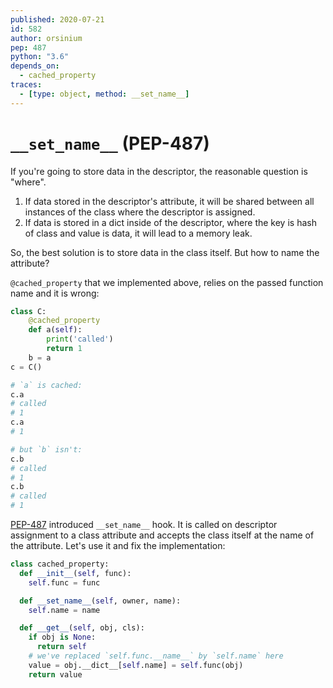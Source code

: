 ```yaml
---
published: 2020-07-21
id: 582
author: orsinium
pep: 487
python: "3.6"
depends_on:
  - cached_property
traces:
  - [type: object, method: __set_name__]
---
```


# `__set_name__` (PEP-487)

If you're going to store data in the descriptor, the reasonable question is "where".

1. If data stored in the descriptor's attribute, it will be shared between all instances of the class where the descriptor is assigned.
2. If data is stored in a dict inside of the descriptor, where the key is hash of class and value is data, it will lead to a memory leak.

So, the best solution is to store data in the class itself. But how to name the attribute?

`@cached_property` that we implemented above, relies on the passed function name and it is wrong:

```python {no-run}
class C:
    @cached_property
    def a(self):
        print('called')
        return 1
    b = a
c = C()

# `a` is cached:
c.a
# called
# 1
c.a
# 1

# but `b` isn't:
c.b
# called
# 1
c.b
# called
# 1
```

[PEP-487](https://www.python.org/dev/peps/pep-0487/) introduced `__set_name__` hook. It is called on descriptor assignment to a class attribute and accepts the class itself at the name of the attribute. Let's use it and fix the implementation:

```python
class cached_property:
  def __init__(self, func):
    self.func = func

  def __set_name__(self, owner, name):
    self.name = name

  def __get__(self, obj, cls):
    if obj is None:
      return self
    # we've replaced `self.func.__name__` by `self.name` here
    value = obj.__dict__[self.name] = self.func(obj)
    return value
```
